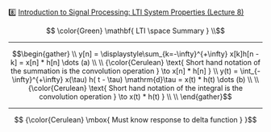 :eight: [Introduction to Signal Processing: LTI System Properties (Lecture 8)](https://youtu.be/V2mz6R4yrwc)


```math
   \color{Green} \mathbf{ LTI \space Summary  } \\
```

---

```math
\begin{gather}
    \\
    y[n] = \displaystyle\sum_{k=-\infty}^{+\infty} x[k]h[n - k] = x[n] * h[n] \dots (a) \\
    \\
    {\color{Cerulean} \text{ Short hand notation of the summation is the convolution operation  } \to x[n] * h[n] } \\
    y(t) = \int_{-\infty}^{+\infty} x(\tau) h( t - \tau) \mathrm{d}\tau = x(t) * h(t) \dots (b) \\
    \\
    {\color{Cerulean} \text{ Short hand notation of the integral is the convolution operation  } \to x(t) * h(t) } \\
    \\
\end{gather}
```
---
```math
    {\color{Cerulean} \mbox{ Must know response to delta function } }
```
